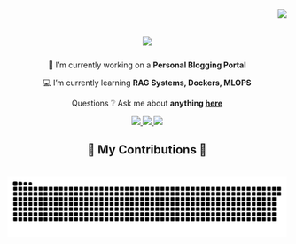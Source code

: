 <img align="right" src="https://visitor-badge.laobi.icu/badge?page_id=atharvadumbre.atharvadumbre" />

<h1 align="center">
    <img src="https://readme-typing-svg.herokuapp.com/?font=Righteous&pause=1000&size=35&center=true&vCenter=true&width=500&height=70&duration=4000&lines=Hello+There!+🙋‍♂️;+My+name+is+Atharva+Dumbre!;" />
</h1>

<div align="center">
  
  🔨 I’m currently working on a **Personal Blogging Portal**
  
  💻 I’m currently learning **RAG Systems, Dockers, MLOPS**
  
  Questions ❔ Ask me about **anything [here](https://github.com/atharvadumbre/atharvadumbre/issues)**


 </div>
 
<div align="center"> 
  <a href="mailto:atharva.dumbre1@gmail.com">
    <img src="https://img.shields.io/badge/Gmail-333333?style=flat&logo=gmail&logoColor=red" />
  </a>
  <a href="https://www.linkedin.com/in/atharvadumbre/" target="_blank">
    <img src="https://img.shields.io/badge/LinkedIn-0077B5?style=flat&logo=linkedin&logoColor=white" target="_blank" />
  </a>
  <a href="https://atharvadumbre.github.io/" target="_blank">
     <img src="https://img.shields.io/badge/Portfolio-FF5722?style=flat&logo=todoist&logoColor=white" target="_blank" />
  </a>
</div>

<div align="center">
  <h2>🐍 My Contributions 🐍</h2>
  <br>
  <img alt="snake eating my contributions" src="https://raw.githubusercontent.com/atharvadumbre/atharvadumbre/output/github-contribution-grid-snake.svg" />
  
  <br/><br/><br/>
</div>
